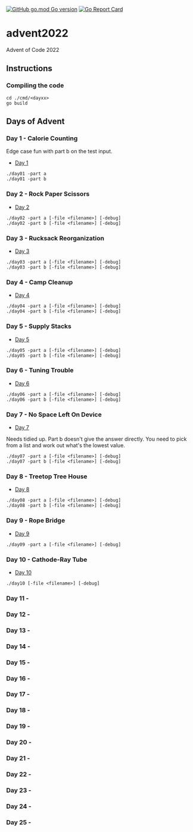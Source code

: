 [![GitHub go.mod Go version](https://img.shields.io/github/go-mod/go-version/notthehoople/advent2017?color=blueviolet)](https://golang.org/doc/go1.17) [![Go Report Card](https://goreportcard.com/badge/github.com/notthehoople/advent2017)](https://goreportcard.com/report/github.com/notthehoople/advent2017)

# advent2022
Advent of Code 2022

## Instructions

### Compiling the code

```
cd ./cmd/<dayxx>
go build
```

## Days of Advent

### Day 1 - Calorie Counting

Edge case fun with part b on the test input.

+ [Day 1](cmd/day01/day01.go)

```
./day01 -part a
./day01 -part b
```

### Day 2 - Rock Paper Scissors

+ [Day 2](cmd/day02/day02.go)

```
./day02 -part a [-file <filename>] [-debug]
./day02 -part b [-file <filename>] [-debug]
```

### Day 3 - Rucksack Reorganization

+ [Day 3](cmd/day03/day03.go)

```
./day03 -part a [-file <filename>] [-debug]
./day03 -part b [-file <filename>] [-debug]
```

### Day 4 - Camp Cleanup

+ [Day 4](cmd/day04/day04.go)

```
./day04 -part a [-file <filename>] [-debug]
./day04 -part b [-file <filename>] [-debug]
```

### Day 5 - Supply Stacks

+ [Day 5](cmd/day05/day05.go)

```
./day05 -part a [-file <filename>] [-debug]
./day05 -part b [-file <filename>] [-debug]
```

### Day 6 - Tuning Trouble

+ [Day 6](cmd/day06/day06.go)

```
./day06 -part a [-file <filename>] [-debug]
./day06 -part b [-file <filename>] [-debug]
```

### Day 7 - No Space Left On Device

+ [Day 7](cmd/day07/day07.go)

Needs tidied up. Part b doesn't give the answer directly. You need to pick from a list and work out what's the lowest value.

```
./day07 -part a [-file <filename>] [-debug]
./day07 -part b [-file <filename>] [-debug]
```

### Day 8 - Treetop Tree House

+ [Day 8](cmd/day08/day08.go)

```
./day08 -part a [-file <filename>] [-debug]
./day08 -part b [-file <filename>] [-debug]
```

### Day 9 - Rope Bridge

+ [Day 9](cmd/day09/day09.go)

```
./day09 -part a [-file <filename>] [-debug]
```

### Day 10 - Cathode-Ray Tube

+ [Day 10](cmd/day10/day10.go)

```
./day10 [-file <filename>] [-debug]
```

### Day 11 - 
### Day 12 - 
### Day 13 - 
### Day 14 - 
### Day 15 - 
### Day 16 - 
### Day 17 - 
### Day 18 - 
### Day 19 - 
### Day 20 - 
### Day 21 - 
### Day 22 - 
### Day 23 - 
### Day 24 - 
### Day 25 - 
